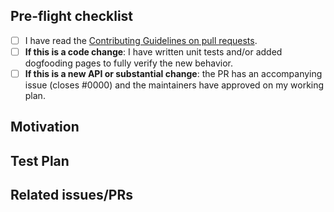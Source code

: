 <!--
Thank you for sending the PR! We appreciate you spending the time to work on these changes.
You can learn more about contributing to Pact-python here: https://github.com/pact-foundation/pact-python/blob/main/CONTRIBUTING.md

Happy contributing!
-->

## Pre-flight checklist

-   [ ] I have read the [Contributing Guidelines on pull requests](https://github.com/pact-foundation/pact-python/blob/main/CONTRIBUTING.md#pull-requests).
-   [ ] **If this is a code change**: I have written unit tests and/or added dogfooding pages to fully verify the new behavior.
-   [ ] **If this is a new API or substantial change**: the PR has an accompanying issue (closes #0000) and the maintainers have approved on my working plan.

## Motivation

<!-- Help us understand your motivation by explaining why you decided to make this change. Does this fix a bug? Does it close an issue? -->

## Test Plan

<!-- Write your test plan here. If you changed any code, please provide us with clear instructions on how you verified your changes work. -->

## Related issues/PRs

<!-- If you haven't already, link to issues/PRs that are related to this change. This helps us develop the context and keep a rich repo history. If this PR is a continuation of a past PR's work, link to that PR. If the PR addresses part of the problem in a meta-issue, mention that issue. -->
